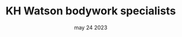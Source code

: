 ---
#preview
title: KH Watson bodywork specialists
image: /img/works/2.jpg
category: TECHNOLOGY
date: may 24 2023

#params
layout: "two"

#full details
introTitle: "KH Watson <span class=\"mil-thin\">bodywork specialists</span>"
details:
    - label: "Client:"
      value: "KH Watson"

    - label: "Date:"
      value: "March 2024"

    - label: "Author"
      value: "Daniel Glancy"

description:
    enabled: 1
    title: Precision. Expertise. Restoration.!
    content: "
      <p>KH Watson specializes in car body repairs, including paintwork, dent removal, and alloy wheel refurbishment. Serving Harrogate and North Yorkshire since 1970, they are experts in accident repair and vehicle restoration, offering high-quality services and working closely with insurance companies.</p>
      <p>Their skilled technicians use advanced tools to ensure excellent results, focusing on customer satisfaction and value for money.</p>
    "
    link: "https://www.khwatson.co.uk/"



gallery: 
    enabled: 1
    items:
        - image: /img/works/2/1.gif
          alt: "image"

        - image: /img/works/2/2.jpg
          alt: "image"

        - image: /img/works/2/3.jpg
          alt: "image"

        - image: /img/works/2/4.jpg
          alt: "image"
---